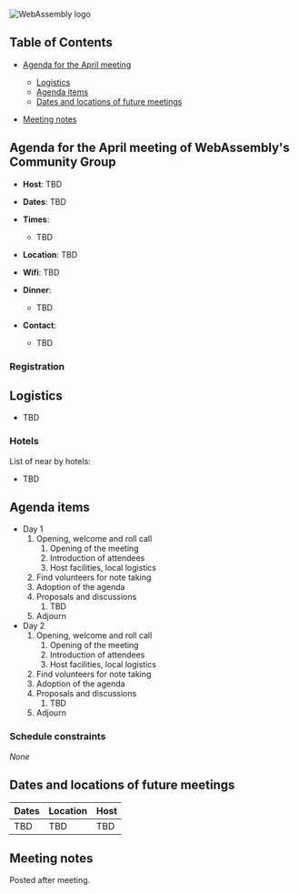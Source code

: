 ![WebAssembly logo](/images/WebAssembly.png)

## Table of Contents

* [Agenda for the April meeting](#agenda-for-the-april-meeting-of-webassemblys-community-group)

   * [Logistics](#logistics)
   * [Agenda items](#agenda-items)
   * [Dates and locations of future meetings](#dates-and-locations-of-future-meetings)

* [Meeting notes](#meeting-notes)


## Agenda for the April meeting of WebAssembly's Community Group

- **Host**: TBD
- **Dates**: TBD
- **Times**:
    - TBD
- **Location**: TBD
- **Wifi**: TBD
- **Dinner**:
    - TBD

- **Contact**:
    - TBD

### Registration


## Logistics

* TBD

### Hotels

List of near by hotels:

* TBD

## Agenda items

* Day 1
    1. Opening, welcome and roll call
        1. Opening of the meeting
        1. Introduction of attendees
        1. Host facilities, local logistics
    1. Find volunteers for note taking
    1. Adoption of the agenda
    1. Proposals and discussions
       1. TBD
    1. Adjourn
* Day 2
    1. Opening, welcome and roll call
        1. Opening of the meeting
        1. Introduction of attendees
        1. Host facilities, local logistics
    1. Find volunteers for note taking
    1. Adoption of the agenda
    1. Proposals and discussions
       1. TBD
    1. Adjourn

### Schedule constraints

*None*

## Dates and locations of future meetings

| Dates                    | Location          | Host       |
|--------------------------|-------------------|------------|
| TBD                      | TBD               | TBD        |

## Meeting notes

Posted after meeting.
